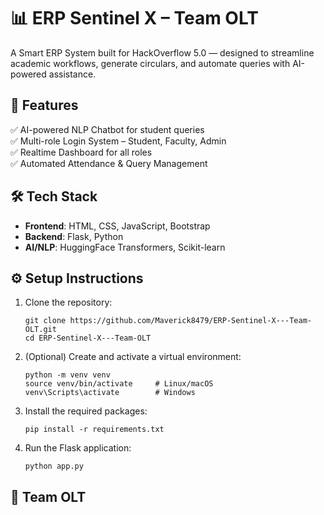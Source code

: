 # 📊 ERP Sentinel X – Team OLT

A Smart ERP System built for HackOverflow 5.0 — designed to streamline academic workflows, generate circulars, and automate queries with AI-powered assistance.

## 🚀 Features

✅ AI-powered NLP Chatbot for student queries  
✅ Multi-role Login System – Student, Faculty, Admin  
✅ Realtime Dashboard for all roles  
✅ Automated Attendance & Query Management  


## 🛠️ Tech Stack

- **Frontend**: HTML, CSS, JavaScript, Bootstrap  
- **Backend**: Flask, Python  
- **AI/NLP**: HuggingFace Transformers, Scikit-learn  

## ⚙️ Setup Instructions

1. Clone the repository:
    ```
    git clone https://github.com/Maverick8479/ERP-Sentinel-X---Team-OLT.git
    cd ERP-Sentinel-X---Team-OLT
    ```

2. (Optional) Create and activate a virtual environment:
    ```
    python -m venv venv
    source venv/bin/activate     # Linux/macOS
    venv\Scripts\activate        # Windows
    ```

3. Install the required packages:
    ```
    pip install -r requirements.txt
    ```

4. Run the Flask application:
    ```
    python app.py
    ```

## 👥 Team OLT


